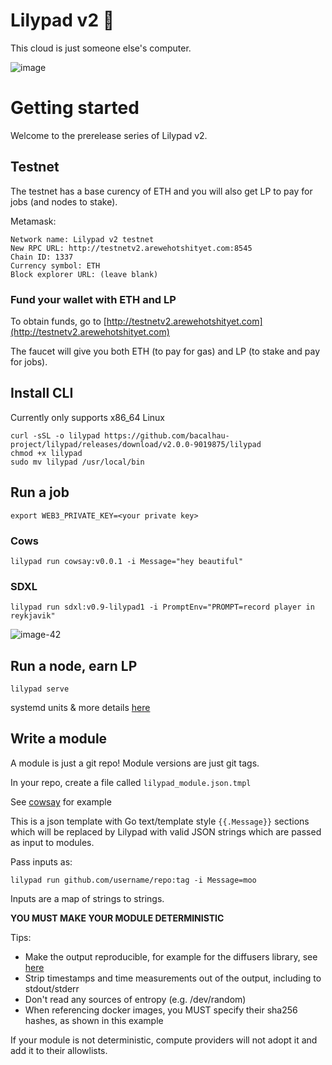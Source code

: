 # Lilypad v2 🍃

This cloud is just someone else's computer.

![image](https://github.com/bacalhau-project/lilypad/assets/264658/d91dad9a-ca46-43d4-a94b-d33454efc7ae)

# Getting started

Welcome to the prerelease series of Lilypad v2.

## Testnet

The testnet has a base curency of ETH and you will also get LP to pay for jobs (and nodes to stake).

Metamask:

```
Network name: Lilypad v2 testnet
New RPC URL: http://testnetv2.arewehotshityet.com:8545
Chain ID: 1337
Currency symbol: ETH
Block explorer URL: (leave blank)
```

### Fund your wallet with ETH and LP

To obtain funds, go to [http://testnetv2.arewehotshityet.com](http://testnetv2.arewehotshityet.com)

The faucet will give you both ETH (to pay for gas) and LP (to stake and pay for jobs).

## Install CLI

Currently only supports x86_64 Linux

```
curl -sSL -o lilypad https://github.com/bacalhau-project/lilypad/releases/download/v2.0.0-9019875/lilypad
chmod +x lilypad
sudo mv lilypad /usr/local/bin
```

## Run a job

```
export WEB3_PRIVATE_KEY=<your private key>
```


### Cows

```
lilypad run cowsay:v0.0.1 -i Message="hey beautiful"
```


### SDXL

```
lilypad run sdxl:v0.9-lilypad1 -i PromptEnv="PROMPT=record player in reykjavik"
```

![image-42](https://github.com/bacalhau-project/lilypad/assets/264658/d48bb897-79a0-4f3a-b938-e85a8cfa3f0e)

## Run a node, earn LP

```
lilypad serve
```

systemd units & more details [here](https://github.com/bacalhau-project/lilypad/tree/main/ops)


## Write a module

A module is just a git repo!
Module versions are just git tags.

In your repo, create a file called `lilypad_module.json.tmpl`

See [cowsay](https://github.com/bacalhau-project/lilypad-module-cowsay) for example

This is a json template with Go text/template style `{{.Message}}` sections which will be replaced by Lilypad with valid JSON strings which are passed as input to modules.

Pass inputs as:

```
lilypad run github.com/username/repo:tag -i Message=moo
```

Inputs are a map of strings to strings.

**YOU MUST MAKE YOUR MODULE DETERMINISTIC**

Tips:
* Make the output reproducible, for example for the diffusers library, see [here](https://huggingface.co/docs/diffusers/using-diffusers/reproducibility)
* Strip timestamps and time measurements out of the output, including to stdout/stderr
* Don't read any sources of entropy (e.g. /dev/random)
* When referencing docker images, you MUST specify their sha256 hashes, as shown in this example

If your module is not deterministic, compute providers will not adopt it and add it to their allowlists.

